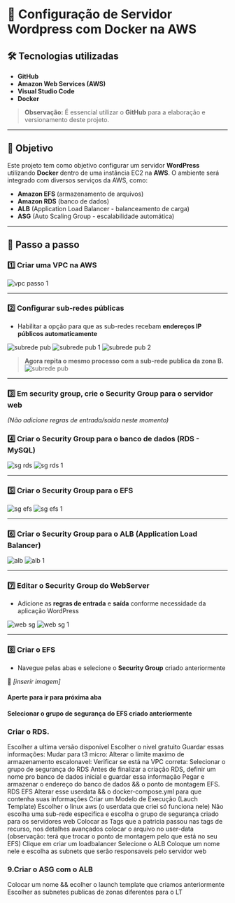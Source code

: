 # 🚀 Configuração de Servidor Wordpress com Docker na AWS

## 🛠 Tecnologias utilizadas
- **GitHub**
- **Amazon Web Services (AWS)**
- **Visual Studio Code**
- **Docker**

> **Observação:** É essencial utilizar o **GitHub** para a elaboração e versionamento deste projeto.

---

## 🎯 Objetivo

Este projeto tem como objetivo configurar um servidor **WordPress** utilizando **Docker** dentro de uma instância EC2 na **AWS**. O ambiente será integrado com diversos serviços da AWS, como:

- **Amazon EFS** (armazenamento de arquivos)
- **Amazon RDS** (banco de dados)
- **ALB** (Application Load Balancer - balanceamento de carga)
- **ASG** (Auto Scaling Group - escalabilidade automática)

---

## 📌 Passo a passo

### 1️⃣ Criar uma **VPC** na AWS

![vpc passo 1](images/vpc%20passo%201.png)


---

### 2️⃣ Configurar **sub-redes públicas**  
- Habilitar a opção para que as sub-redes recebam **endereços IP públicos automaticamente**

![subrede pub](images/subrede%20pub.png)
![subrede pub 1](images/subrede%20pub%201.png)
![subrede pub 2](images/subrede%20pub%202.png)

> **Agora repita o mesmo processo com a sub-rede publica da zona B.**
![subrede pub](images/sub%20b.png)

---

### 3️⃣ Em security group, crie o **Security Group** para o servidor web  
*(Não adicione regras de entrada/saída neste momento)*

### 4️⃣ Criar o **Security Group** para o banco de dados (RDS - MySQL)

![sg rds](images/sg%20rds.png)
![sg rds 1](images/sg%20rds%201.png)

---

### 5️⃣ Criar o **Security Group** para o EFS

![sg efs](images/sg%20efs.png)
![sg efs 1](images/sg%20efs%201.png)

---

### 6️⃣ Criar o **Security Group** para o ALB (Application Load Balancer)

![alb](images/alb.png)
![alb 1](images/alb%201.png)

---

### 7️⃣ Editar o **Security Group** do WebServer  
- Adicione as **regras de entrada** e **saída** conforme necessidade da aplicação WordPress

![web sg](images/web%20sg.png)
![web sg 1](images/web%20sg%201.png)

---

### 8️⃣ Criar o **EFS**

- Navegue pelas abas e selecione o **Security Group** criado anteriormente

📸 *[inserir imagem]*
#### Aperte para ir para próxima aba

#### Selecionar o grupo de segurança do EFS criado anteriormente
### Criar o RDS.
Escolher a ultima versão disponível
Escolher o nivel gratuito
Guardar essas informações:
Mudar para t3 micro:
Alterar o limite maximo de armazenamento escalonavel:
Verificar se está na VPC correta:
Selecionar o grupo de segurança do RDS
Antes de finalizar a criação RDS, definir um nome pro banco de dados inicial e guardar essa informação
Pegar e armazenar o endereço do banco de dados && o ponto de montagem EFS.
RDS
EFS
Alterar esse userdata && o docker-compose.yml para que contenha suas informações
Criar um Modelo de Execução (Lauch Template)
Escolher o linux aws (o userdata que criei só funciona nele)
Não escolha uma sub-rede especifica e escolha o grupo de segurança criado para os servidores web
Colocar as Tags que a patricia passou nas tags de recurso, nos detalhes avançados colocar o arquivo no user-data (observação: terá que trocar o ponto de montagem pelo que está no seu EFS)
Clique em criar um loadbalancer
Selecione o ALB
Coloque um nome nele e escolha as subnets que serão responsaveis pelo servidor web

### 9.Criar o ASG com o ALB 
Colocar um nome && ecolher o launch template que criamos anteriormente
Escolher as subnetes publicas de zonas diferentes para o LT
